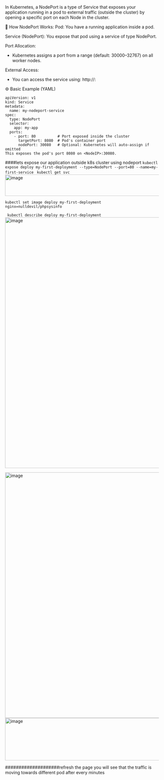 In Kubernetes, a NodePort is a type of Service that exposes your application running in a pod to external traffic (outside the cluster) by opening a specific port on each Node in the cluster.

🔧 How NodePort Works:
Pod: You have a running application inside a pod.

Service (NodePort): You expose that pod using a service of type NodePort.

Port Allocation:

- Kubernetes assigns a port from a range (default: 30000–32767) on all worker nodes.

External Access:

 - You can access the service using: http://<NodeIP>:<NodePort>

⚙️ Basic Example (YAML)
```
apiVersion: v1
kind: Service
metadata:
  name: my-nodeport-service
spec:
  type: NodePort
  selector:
    app: my-app
  ports:
    - port: 80          # Port exposed inside the cluster
      targetPort: 8080  # Pod's container port
      nodePort: 30080   # Optional: Kubernetes will auto-assign if omitted
This exposes the pod's port 8080 on <NodeIP>:30080.
```



####lets expose our application outside k8s cluster using nodeport
`kubectl expose deploy my-first-deployment --type=NodePort --port=80 --name=my-first-service`
` kubectl get svc`
<img width="697" height="70" alt="image" src="https://github.com/user-attachments/assets/ddc30f8d-a091-4891-a590-1ea62c348266" />

`kubectl set image deploy my-first-deployment nginx=nulldevil/phpsysinfo`

` kubectl describe deploy my-first-deployment`
<img width="1840" height="821" alt="image" src="https://github.com/user-attachments/assets/dcb26c82-5069-4f38-b524-72f3b170d235" />

<img width="1478" height="804" alt="image" src="https://github.com/user-attachments/assets/90da3d69-51f2-4ba2-aa64-d456a6410243" />

<img width="1193" height="139" alt="image" src="https://github.com/user-attachments/assets/3d01e742-390c-4da3-b1ed-bb3c081d126c" />

####################refresh the page you will see that the traffic is moving towards different pod after every minutes
